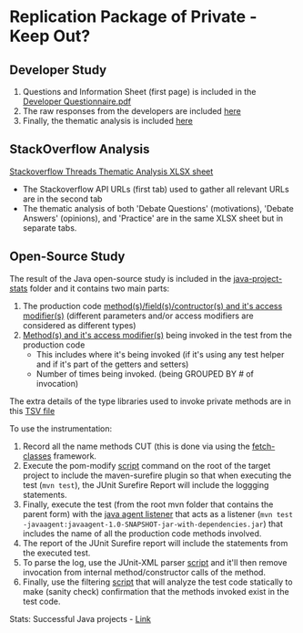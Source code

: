 # Replication Package of Private - Keep Out? 


## Developer Study
1. Questions and Information Sheet (first page) is included in the [Developer Questionnaire.pdf](https://github.com/unittesting-nonpublic/private-keep-out_replication-package/blob/main/Developer%20Questionnaire.pdf)
2. The raw responses from the developers are included [here](https://github.com/unittesting-nonpublic/private-keep-out_replication-package/blob/main/Developer%20Questionnaire%20Responses.tsv)
3. Finally, the thematic analysis is included [here](https://github.com/unittesting-nonpublic/private-keep-out_replication-package/blob/main/Developer%20Questionnaire%20Free-Text%20(Thematic%20Analysis).xlsx)

## StackOverflow Analysis
[Stackoverflow Threads Thematic Analysis XLSX sheet](https://github.com/unittesting-nonpublic/private-keep-out_replication-package/blob/main/Stackoverflow%20Threads%20(Thematic%20Analysis).xlsx)
- The Stackoverflow API URLs (first tab) used to gather all relevant URLs are in the second tab
- The thematic analysis of both 'Debate Questions' (motivations), 'Debate Answers' (opinions), and 'Practice' are in the same XLSX sheet but in separate tabs.

## Open-Source Study
The result of the Java open-source study is included in the [java-project-stats](https://github.com/unittesting-nonpublic/private-keep-out_replication-package/tree/main/java-projects-stats) folder
and it contains two main parts:
1. The production code [method(s)/field(s)/contructor(s) and it's access modifier(s)](https://github.com/unittesting-nonpublic/private-keep-out_replication-package/blob/main/java-projects-stats/reports-access-modifiers-type.zip) (different parameters and/or access modifiers are considered as different types)
2. [Method(s) and it's access modifier(s)](https://github.com/unittesting-nonpublic/private-keep-out_replication-package/blob/main/java-projects-stats/final_filter_invoked_methods.tsv.zip) being invoked in the test from the production code
   - This includes where it's being invoked (if it's using any test helper and if it's part of the getters and setters)
   - Number of times being invoked. (being GROUPED BY # of invocation)
   
The extra details of the type libraries used to invoke private methods are in this [TSV file](https://github.com/unittesting-nonpublic/private-keep-out_replication-package/blob/main/java-projects-stats/invoked_grouped_Private_only.tsv)

To use the instrumentation:
1. Record all the name methods CUT (this is done via using the [fetch-classes](https://github.com/unittesting-nonpublic/private-keep-out_replication-package/tree/main/java-projects-setup/fetch-classes) framework.
2. Execute the pom-modify [script](https://github.com/unittesting-nonpublic/private-keep-out_replication-package/blob/main/java-projects-setup/pom-modify/modify-project.sh) command on the root of the target project to include the maven-surefire plugin so that when executing the test (`mvn test`), the JUnit Surefire Report will include the loggging statements.
3. Finally, execute the test (from the root mvn folder that contains the parent form) with the [java agent listener](https://github.com/unittesting-nonpublic/private-keep-out_replication-package/tree/main/java-projects-setup/javaagent-listener) that acts as a listener (`mvn test -javaagent:javaagent-1.0-SNAPSHOT-jar-with-dependencies.jar`) that includes the name of all the production code methods involved.
4. The report of the JUnit Surefire report will include the statements from the executed test.
5. To parse the log, use the JUnit-XML parser [script](https://github.com/unittesting-nonpublic/private-keep-out_replication-package/blob/main/java-projects-stats/get_invoked_methods.ipynb) and it'll then remove invocation from internal method/constructor calls of the method.
6. Finally, use the filtering [script](https://github.com/unittesting-nonpublic/private-keep-out_replication-package/blob/main/java-projects-stats/filter_methods.ipynb) that will analyze the test code statically to make (sanity check) confirmation that the methods invoked exist in the test code.

Stats:
Successful Java projects - [Link](https://github.com/unittesting-nonpublic/private-keep-out_replication-package/blob/main/java-projects-stats/java_projects.csv)



